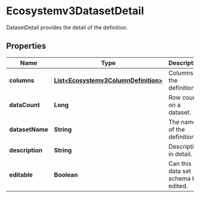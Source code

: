 

# Ecosystemv3DatasetDetail

DatasetDetail provides the detail of the definition.

## Properties

| Name | Type | Description | Notes |
|------------ | ------------- | ------------- | -------------|
|**columns** | [**List&lt;Ecosystemv3ColumnDefinition&gt;**](Ecosystemv3ColumnDefinition.md) | Columns of the definition. |  [optional] |
|**dataCount** | **Long** | Row count on a dataset. |  [optional] |
|**datasetName** | **String** | The name of the definition. |  [optional] |
|**description** | **String** | Description in detail. |  [optional] |
|**editable** | **Boolean** | Can this data set schema be edited. |  [optional] |



